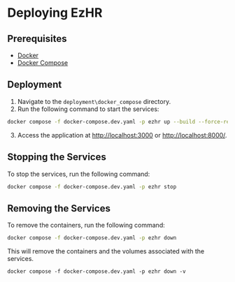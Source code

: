 # Deploying EzHR

## Prerequisites

- [Docker](https://docs.docker.com/get-docker/)
- [Docker Compose](https://docs.docker.com/compose/install/)

## Deployment

1. Navigate to the `deployment\docker_compose` directory.
2. Run the following command to start the services:

```bash
docker compose -f docker-compose.dev.yaml -p ezhr up --build --force-recreate -d
```

3. Access the application at [http://localhost:3000](http://localhost:3000) or [http://localhost:8000/](http://localhost:8000/).

## Stopping the Services

To stop the services, run the following command:

```bash
docker compose -f docker-compose.dev.yaml -p ezhr stop
```

## Removing the Services

To remove the containers, run the following command:

```bash
docker compose -f docker-compose.dev.yaml -p ezhr down
```

This will remove the containers and the volumes associated with the services.

```basg
docker compose -f docker-compose.dev.yaml -p ezhr down -v
```

